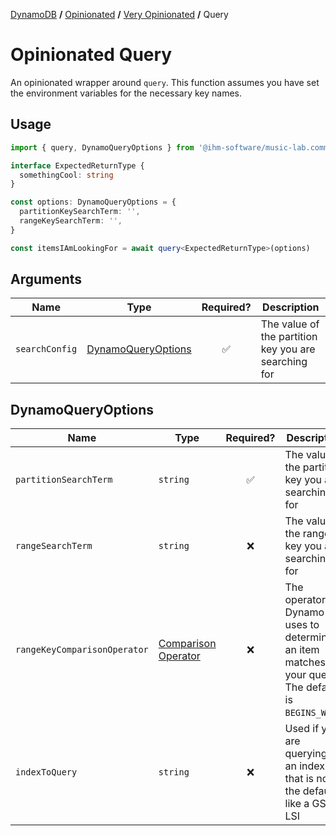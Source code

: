[DynamoDB](../../README.md#wrappers) **/** [Opinionated](../README.md) **/** [Very Opinionated](../README.md#very-opinionated) **/** Query

# Opinionated Query

An opinionated wrapper around `query`. This function assumes you have set the environment variables for the necessary key names.

## Usage

```ts
import { query, DynamoQueryOptions } from '@ihm-software/music-lab.common-aws-actions'

interface ExpectedReturnType {
  somethingCool: string
}

const options: DynamoQueryOptions = {
  partitionKeySearchTerm: '',
  rangeKeySearchTerm: '',
}

const itemsIAmLookingFor = await query<ExpectedReturnType>(options)
```

## Arguments

| Name           | Type                                      |     Required?      | Description                                          |
| -------------- | ----------------------------------------- | :----------------: | ---------------------------------------------------- |
| `searchConfig` | [DynamoQueryOptions](#dynamoqueryoptions) | :white_check_mark: | The value of the partition key you are searching for |

## DynamoQueryOptions

| Name                         | Type                                                                                                                                           |     Required?      | Description                                                                                        |
| ---------------------------- | ---------------------------------------------------------------------------------------------------------------------------------------------- | :----------------: | -------------------------------------------------------------------------------------------------- |
| `partitionSearchTerm`        | `string`                                                                                                                                       | :white_check_mark: | The value of the partition key you are searching for                                               |
| `rangeSearchTerm`            | `string`                                                                                                                                       |        :x:         | The value of the range key you are searching for                                                   |
| `rangeKeyComparisonOperator` | [Comparison Operator](https://docs.aws.amazon.com/amazondynamodb/latest/APIReference/API_Condition.html#DDB-Type-Condition-ComparisonOperator) |        :x:         | The operator Dynamo uses to determine if an item matches your query. The default is `BEGINS_WITH`. |
| `indexToQuery`               | `string`                                                                                                                                       |        :x:         | Used if you are querying on an index that is not the default, like a GSI or LSI                    |
